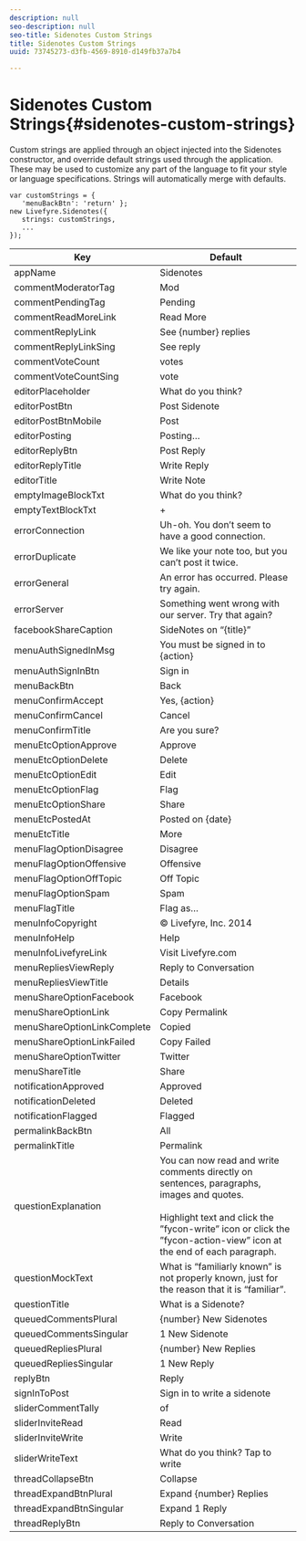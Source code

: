 ```yaml
---
description: null
seo-description: null
seo-title: Sidenotes Custom Strings
title: Sidenotes Custom Strings
uuid: 73745273-d3fb-4569-8910-d149fb37a7b4

---
```


# Sidenotes Custom Strings{#sidenotes-custom-strings}

Custom strings are applied through an object injected into the Sidenotes constructor, and override default strings used through the application. These may be used to customize any part of the language to fit your style or language specifications. Strings will automatically merge with defaults.

```
var customStrings = { 
   'menuBackBtn': 'return' }; 
new Livefyre.Sidenotes({ 
   strings: customStrings, 
   ...  
});
```

|  Key  | Default  |
|---|---|
|  appName  | Sidenotes  |
|  commentModeratorTag  | Mod  |
|  commentPendingTag  | Pending  |
|  commentReadMoreLink  | Read More  |
|  commentReplyLink  | See {number} replies  |
|  commentReplyLinkSing  | See reply  |
|  commentVoteCount  | votes  |
|  commentVoteCountSing  | vote  |
|  editorPlaceholder  | What do you think?  |
|  editorPostBtn  | Post Sidenote  |
|  editorPostBtnMobile  | Post  |
|  editorPosting  | Posting…  |
|  editorReplyBtn  | Post Reply  |
|  editorReplyTitle  | Write Reply  |
|  editorTitle  | Write Note  |
|  emptyImageBlockTxt  | What do you think?  |
|  emptyTextBlockTxt  | +  |
|  errorConnection  | Uh-oh. You don’t seem to have a good connection.  |
|  errorDuplicate  | We like your note too, but you can’t post it twice.  |
|  errorGeneral  | An error has occurred. Please try again.  |
|  errorServer  | Something went wrong with our server. Try that again?  |
|  facebookShareCaption  | SideNotes on “{title}”  |
|  menuAuthSignedInMsg  | You must be signed in to {action}  |
|  menuAuthSignInBtn  | Sign in  |
|  menuBackBtn  | Back  |
|  menuConfirmAccept  | Yes, {action}  |
|  menuConfirmCancel  | Cancel  |
|  menuConfirmTitle  | Are you sure?  |
|  menuEtcOptionApprove  | Approve  |
|  menuEtcOptionDelete  | Delete  |
|  menuEtcOptionEdit  | Edit  |
|  menuEtcOptionFlag  | Flag  |
|  menuEtcOptionShare  | Share  |
|  menuEtcPostedAt  | Posted on {date}  |
|  menuEtcTitle | More  |
|  menuFlagOptionDisagree | Disagree  |
|  menuFlagOptionOffensive | Offensive  |
|  menuFlagOptionOffTopic | Off Topic  |
|  menuFlagOptionSpam | Spam  |
|  menuFlagTitle | Flag as…  |
|  menuInfoCopyright | © Livefyre, Inc. 2014  |
|  menuInfoHelp | Help  |
|  menuInfoLivefyreLink | Visit Livefyre.com  |
|  menuRepliesViewReply | Reply to Conversation  |
|  menuRepliesViewTitle | Details  |
|  menuShareOptionFacebook | Facebook  |
|  menuShareOptionLink | Copy Permalink  |
|  menuShareOptionLinkComplete | Copied  |
|  menuShareOptionLinkFailed  | Copy Failed  |
|  menuShareOptionTwitter | Twitter  |
|  menuShareTitle | Share  |
|  notificationApproved | Approved  |
|  notificationDeleted | Deleted  |
|  notificationFlagged | Flagged  |
|  permalinkBackBtn | All  |
|  permalinkTitle | Permalink  |
|  questionExplanation | You can now read and write comments directly on sentences, paragraphs, images and quotes.<br><br>Highlight text and click the ”fycon-write” icon or click the ”fycon-action-view” icon at the end of each paragraph. |
|  questionMockText | What is “familiarly known” is not properly known, just for the reason that it is “familiar”.  |
|  questionTitle | What is a Sidenote?  |
|  queuedCommentsPlural | {number} New Sidenotes  |
|  queuedCommentsSingular | 1 New Sidenote  |
|  queuedRepliesPlural | {number} New Replies  |
|  queuedRepliesSingular  | 1 New Reply  |
|  replyBtn | Reply  |
|  signInToPost | Sign in to write a sidenote  |
|  sliderCommentTally | of  |
|  sliderInviteRead | Read  |
|  sliderInviteWrite | Write  |
|  sliderWriteText | What do you think? Tap to write  |
|  threadCollapseBtn | Collapse  |
|  threadExpandBtnPlural | Expand {number} Replies  |
|  threadExpandBtnSingular | Expand 1 Reply  |
|  threadReplyBtn | Reply to Conversation  |
